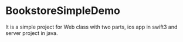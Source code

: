 # BookstoreSimpleDemo
It is a simple project for Web class with two parts, ios app in swift3 and server project in java.
